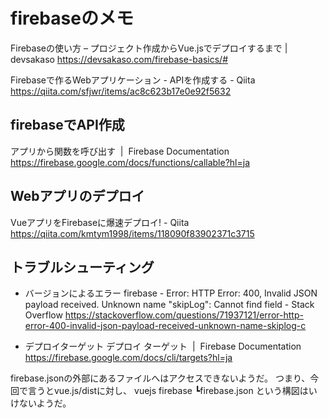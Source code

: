 # firebaseのメモ

Firebaseの使い方 – プロジェクト作成からVue.jsでデプロイするまで | devsakaso https://devsakaso.com/firebase-basics/#

Firebaseで作るWebアプリケーション - APIを作成する - Qiita https://qiita.com/sfjwr/items/ac8c623b17e0e92f5632

## firebaseでAPI作成

アプリから関数を呼び出す  |  Firebase Documentation https://firebase.google.com/docs/functions/callable?hl=ja

## Webアプリのデプロイ

VueアプリをFirebaseに爆速デプロイ! - Qiita https://qiita.com/kmtym1998/items/118090f83902371c3715

## トラブルシューティング

* バージョンによるエラー
firebase - Error: HTTP Error: 400, Invalid JSON payload received. Unknown name "skipLog": Cannot find field - Stack Overflow https://stackoverflow.com/questions/71937121/error-http-error-400-invalid-json-payload-received-unknown-name-skiplog-c

* デプロイターゲット
デプロイ ターゲット  |  Firebase Documentation https://firebase.google.com/docs/cli/targets?hl=ja

firebase.jsonの外部にあるファイルへはアクセスできないようだ。
つまり、今回で言うとvue.js/distに対し、
vuejs
firebase
┗firebase.json
という構図はいけないようだ。